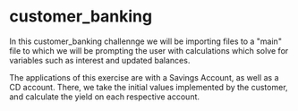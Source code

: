 # customer_banking

In this customer_banking challennge we will be importing files to a "main" file to which we will be prompting the user with calculations which solve for variables such as interest and updated balances.

The applications of this exercise are with a Savings Account, as well as a CD account. There, we take the initial values implemented by the customer, and calculate the yield on each respective account.
